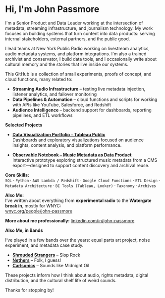 # Hi, I'm John Passmore

I'm a Senior Product and Data Leader working at the intersection of metadata, streaming infrastructure, and journalism technology. My work focuses on building systems that turn content into data products: serving internal stakeholders, external partners, and the public good.

I lead teams at New York Public Radio working on livestream analytics, audio metadata systems, and platform integrations. I'm also a trained archivist and conservator, I build data tools, and I occasionally write about cultural memory and the stories that live inside our systems.

This GitHub is a collection of small experiments, proofs of concept, and cloud functions, many related to:

- **Streaming Audio Infrastructure** – testing live metadata injection, listener analytics, and failover monitoring
- **Data Pipelines & Automation** – cloud functions and scripts for working with APIs like YouTube, Salesforce, and Redshift
- **Audience Intelligence** – backend support for dashboards, reporting pipelines, and ETL workflows

**Selected Projects**
- [**Data Visualization Portfolio – Tableau Public**](https://public.tableau.com/app/profile/john.passmore/vizzes)  
  Dashboards and exploratory visualizations focused on audience insights, content analysis, and platform performance.

- [**Observable Notebook – Music Metadata as Data Product**](https://observablehq.com/d/5faacba230189161)  
  Interactive prototype exploring structured music metadata from a CMS export—designed to support content discovery and archival reuse.

**Core Skills:**  
`SQL` · `Python` · `AWS Lambda / Redshift` · `Google Cloud Functions` · `ETL Design` · `Metadata Architecture` · `BI Tools (Tableau, Looker)` · `Taxonomy` · `Archives`

**Also Me:**  
I’ve written about everything from **experimental radio** to the **Watergate break in**, mostly for WNYC:  
[wnyc.org/people/john-passmore](https://www.wnyc.org/people/john-passmore/)

**More about me professionally:** [linkedin.com/in/john-passmore](https://linkedin.com/in/john-passmore)

**Also Me, in Bands**

I’ve played in a few bands over the years: equal parts art project, noise experiment, and metadata case study.

- [**Shrouded Strangers**](https://open.spotify.com/artist/58cjoOHDt29DjVB7MTZYC9) – Slop Rock
- [**Nethers**](https://open.spotify.com/artist/2a5BrRoYd3nzBkoeF8ZUPx) – Folk, I guess!
- [**Carlsonics**](https://open.spotify.com/artist/2ouBfsiX71lEnc020vd5WN) – Sounds like Midnight Oil

These projects inform how I think about audio, rights metadata, digital distribution, and the cultural shelf life of weird sounds.

Thanks for stopping by!
